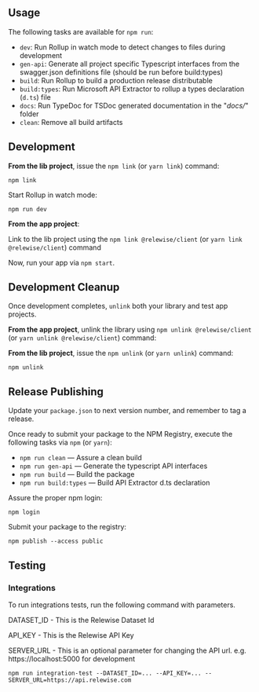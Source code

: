 ## Usage

The following tasks are available for `npm run`:

- `dev`: Run Rollup in watch mode to detect changes to files during development
- `gen-api`: Generate all project specific Typescript interfaces from the swagger.json definitions file (should be run before build:types)
- `build`: Run Rollup to build a production release distributable
- `build:types`: Run Microsoft API Extractor to rollup a types declaration (`d.ts`) file 
- `docs`: Run TypeDoc for TSDoc generated documentation in the "*docs/*" folder
- `clean`: Remove all build artifacts

## Development

**From the lib project**, issue the `npm link` (or `yarn link`) command:

```
npm link
```

Start Rollup in watch mode:

```
npm run dev
```

**From the app project**:

Link to the lib project using the `npm link @relewise/client` (or `yarn link @relewise/client`) command

Now, run your app via `npm start`.

## Development Cleanup

Once development completes, `unlink` both your library and test app projects.

**From the app project**, unlink the library using `npm unlink @relewise/client` (or `yarn unlink @relewise/client`) command:

**From the lib project**, issue the `npm unlink` (or `yarn unlink`) command:

```
npm unlink
```

## Release Publishing

Update your `package.json` to next version number, and remember to tag a release.

Once ready to submit your package to the NPM Registry, execute the following tasks via `npm` (or `yarn`):

- `npm run clean` &mdash; Assure a clean build
- `npm run gen-api` &mdash; Generate the typescript API interfaces
- `npm run build` &mdash; Build the package
- `npm run build:types` &mdash; Build API Extractor d.ts declaration

Assure the proper npm login:

```
npm login
```

Submit your package to the registry:

```
npm publish --access public
```

## Testing

### Integrations

To run integrations tests, run the following command with parameters.

DATASET_ID - This is the Relewise Dataset Id

API_KEY - This is the Relewise API Key

SERVER_URL - This is an optional parameter for changing the API url. e.g. https://localhost:5000 for development


    npm run integration-test --DATASET_ID=... --API_KEY=... --SERVER_URL=https://api.relewise.com

